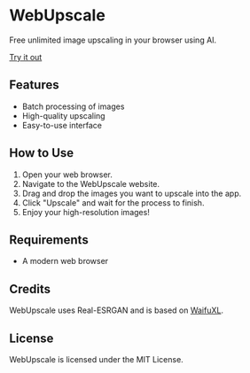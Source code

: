 # WebUpscale

Free unlimited image upscaling in your browser using AI.

[Try it out](https://webupscale.avsync.live)

## Features

- Batch processing of images
- High-quality upscaling
- Easy-to-use interface

## How to Use

1. Open your web browser.
2. Navigate to the WebUpscale website.
3. Drag and drop the images you want to upscale into the app.
4. Click "Upscale" and wait for the process to finish.
5. Enjoy your high-resolution images!

## Requirements

- A modern web browser

## Credits

WebUpscale uses Real-ESRGAN and is based on [WaifuXL](https://github.com/TheFutureGadgetsLab/WaifuXL).

## License

WebUpscale is licensed under the MIT License.